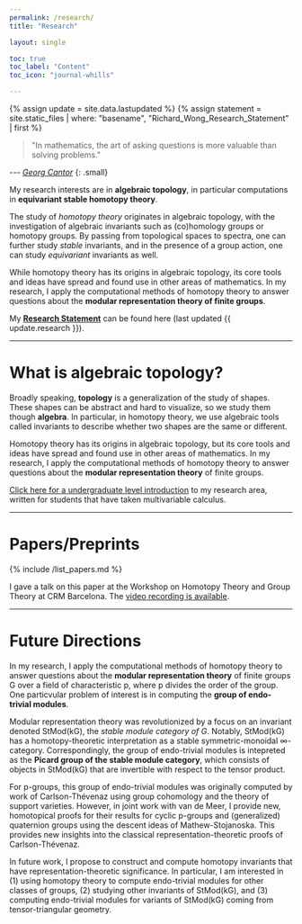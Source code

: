 ```yaml
---
permalink: /research/
title: "Research"

layout: single

toc: true
toc_label: "Content"
toc_icon: "journal-whills"

---
```


{% assign update = site.data.lastupdated %}
{% assign statement = site.static_files | where: "basename", "Richard_Wong_Research_Statement" | first %}

> "In mathematics, the art of asking questions is more valuable than solving problems."

<cite>--- [Georg Cantor](https://en.wikipedia.org/wiki/Georg_Cantor)</cite>
{: .small} 

My research interests are in **algebraic topology**, in particular computations in **equivariant stable homotopy theory**.  

The study of *homotopy theory* originates in algebraic topology, with the investigation of algebraic invariants such as (co)homology groups or homotopy groups. By passing from topological spaces to spectra, one can further study *stable* invariants, and in the presence of a group action, one can study *equivariant* invariants as well.

While homotopy theory has its origins in algebraic topology, its core tools and ideas have spread and found use in other areas of mathematics. In my research, I apply the computational methods of homotopy theory to answer questions about the **modular representation theory of finite groups**.

My **[Research Statement](/assets/Richard_Wong_Research_Statement.pdf)** can be found here (last updated {{ update.research }}).

<!--end_excerpt-->

<hr>

# What is algebraic topology?
<div class="standout" markdown="1">

Broadly speaking, **topology** is a generalization of the study of shapes. These shapes can be abstract and hard to visualize, so we study them though **algebra**. In particular, in homotopy theory, we use algebraic tools called invariants to describe whether two shapes are the same or different.

Homotopy theory has its origins in algebraic topology, but its core tools and ideas have spread and found use in other areas of mathematics. In my research, I apply the computational methods of homotopy theory to answer questions about the **modular representation theory** of finite groups.

[Click here for a undergraduate level introduction](/research/nontechnical) to my research area, written for students that have taken multivariable calculus.  

</div>

<hr>

# Papers/Preprints

<div class="standout" markdown="1">
{% include /list_papers.md %}

I gave a talk on this paper at the Workshop on Homotopy Theory and Group Theory at CRM Barcelona. The [video recording is available](https://youtu.be/z2Svytb7LkI).

</div>

<hr>

# Future Directions
<div class="standout" markdown="1">


In my research, I apply the computational methods of homotopy theory to answer questions about the **modular representation theory** of finite groups G over a field of characteristic p, where p divides the order of the group. One particvular problem of interest is in computing the **group of endo-trivial modules**.

Modular representation theory was revolutionized by a focus on an invariant denoted StMod(kG), the *stable module category of G*. Notably, StMod(kG) has a homotopy-theoretic interpretation as a stable symmetric-monoidal ∞-category. Correspondingly, the group of endo-trivial modules is intepreted as the **Picard group of the stable module category**, which consists of objects in StMod(kG) that are invertible with respect to the tensor product.

For p-groups, this group of endo-trivial modules was originally computed by work of Carlson-Thévenaz using group cohomology and the theory of support varieties. However, in joint work with van de Meer, I provide new, homotopical proofs for their results for cyclic p-groups and (generalized) quaternion groups using the descent ideas of Mathew-Stojanoska. This provides new insights into the classical representation-theoretic proofs of Carlson-Thévenaz.

In future work, I propose to construct and compute homotopy invariants that have representation-theoretic significance. In particular, I am interested in (1) using homotopy theory to compute endo-trivial modules for other classes of groups, (2) studying other invariants of StMod(kG), and (3) computing endo-trivial modules for variants of StMod(kG) coming from tensor-triangular geometry.


</div>
